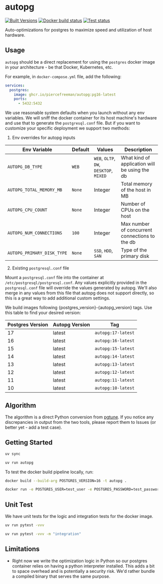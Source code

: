 # autopg

[![Built Versions](https://img.shields.io/badge/autopg:latest-latest-black)](https://github.com/piercefreeman/autopg/pkgs/container/autopg)
[![Docker build status](https://github.com/piercefreeman/autopg/actions/workflows/docker.yml/badge.svg)](https://github.com/piercefreeman/autopg/actions)
[![Test status](https://github.com/piercefreeman/autopg/actions/workflows/test.yml/badge.svg)](https://github.com/piercefreeman/autopg/actions)

Auto-optimizations for postgres to maximize speed and utilization of host hardware.

## Usage

`autopg` should be a direct replacement for using the `postgres` docker image in your architecture - be that Docker, Kubernetes, etc.

For example, in `docker-compose.yml` file, add the following:

```yaml
services:
  postgres:
    image: ghcr.io/piercefreeman/autopg:pg16-latest
    ports:
      - 5432:5432
```

We use reasonable system defaults when you launch without any env variables. We will sniff the docker container for its host machine's hardware and use that to generate the `postgresql.conf` file. But if you want to customize your specific deployment we support two methods:

1. Env overrides for autopg inputs

| Env Variable | Default | Values | Description |
| ------------ | ------- | ------ | ----------- |
| `AUTOPG_DB_TYPE` | `WEB` | `WEB`, `OLTP`, `DW`, `DESKTOP`, `MIXED` | What kind of application will be using the db |
| `AUTOPG_TOTAL_MEMORY_MB` | `None` | Integer | Total memory of the host in MB |
| `AUTOPG_CPU_COUNT` | `None` | Integer | Number of CPUs on the host |
| `AUTOPG_NUM_CONNECTIONS` | `100` | Integer | Max number of concurrent connections to the db |
| `AUTOPG_PRIMARY_DISK_TYPE` | `None` | `SSD`, `HDD`, `SAN` | Type of the primary disk |

2. Existing `postgresql.conf` file

Mount a `postgresql.conf` file into the container at `/etc/postgresql/postgresql.conf`. Any values explicitly provided in the `postgresql.conf` file will override the values generated by autopg. We'll also merge in any values from this file that autopg does not support directly, so this is a great way to add additional custom settings.

We build images following {postgres_version}-{autopg_version} tags. Use this table to find your desired version:

| Postgres Version | Autopg Version | Tag |
| ---------------- | -------------- | --- |
| 17               | latest          | `autopg:17-latest` |
| 16               | latest          | `autopg:16-latest` |
| 15               | latest          | `autopg:15-latest` |
| 14               | latest          | `autopg:14-latest` |
| 13               | latest          | `autopg:13-latest` |
| 12               | latest          | `autopg:12-latest` |
| 11               | latest          | `autopg:11-latest` |
| 10               | latest          | `autopg:10-latest` |

## Algorithm

The algorithm is a direct Python conversion from [pgtune](https://pgtune.leopard.in.ua/). If you notice any discrepancies in output from the two tools, please report them to Issues (or better yet - add a test case).

## Getting Started

```bash
uv sync
```

```bash
uv run autopg
```

To test the docker build pipeline locally, run:

```bash
docker build --build-arg POSTGRES_VERSION=16 -t autopg .
```

```bash
docker run -e POSTGRES_USER=test_user -e POSTGRES_PASSWORD=test_password autopg
```

## Unit Test

We have unit tests for the logic and integration tests for the docker image.

```bash
uv run pytest -vvv
```

```bash
uv run pytest -vvv -m "integration"
```

## Limitations

- Right now we write the optimization logic in Python so our postgres container relies on having a python interpreter installed. This adds a bit to space overhead and is potentially a security risk. We'd rather bundle a compiled binary that serves the same purpose.
